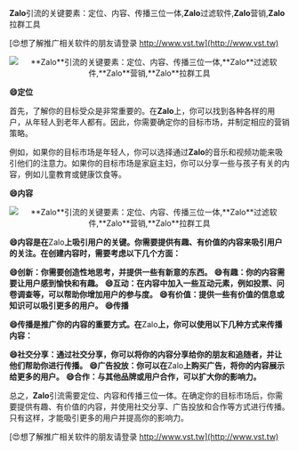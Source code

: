 **Zalo**引流的关键要素：定位、内容、传播三位一体,**Zalo**过滤软件,**Zalo**营销,**Zalo**拉群工具

[😍想了解推广相关软件的朋友请登录 http://www.vst.tw](http://www.vst.tw)

 <center><img src="https://vst.tw/MP4/tuiguang/png/7.png" alt="**Zalo**引流的关键要素：定位、内容、传播三位一体,**Zalo**过滤软件,**Zalo**营销,**Zalo**拉群工具"></center>

**😄定位**

首先，了解你的目标受众是非常重要的。在**Zalo**上，你可以找到各种各样的用户，从年轻人到老年人都有。因此，你需要确定你的目标市场，并制定相应的营销策略。

例如，如果你的目标市场是年轻人，你可以选择通过**Zalo**的音乐和视频功能来吸引他们的注意力。如果你的目标市场是家庭主妇，你可以分享一些与孩子有关的内容，例如儿童教育或健康饮食等。

**😄内容**

 <center><img src="https://vst.tw/MP4/tuiguang/png/5.png" alt="**Zalo**引流的关键要素：定位、内容、传播三位一体,**Zalo**过滤软件,**Zalo**营销,**Zalo**拉群工具"></center>

**😄内容是在**Zalo**上吸引用户的关键。你需要提供有趣、有价值的内容来吸引用户的关注。在创建内容时，需要考虑以下几个方面：**

**😄创新：你需要创造性地思考，并提供一些有新意的东西。**
**😄有趣：你的内容需要让用户感到愉快和有趣。**
**😄互动：在内容中加入一些互动元素，例如投票、问卷调查等，可以帮助你增加用户的参与度。**
**😄有价值：提供一些有价值的信息或知识可以吸引更多的用户。**
**😄传播**

**😄传播是推广你的内容的重要方式。在**Zalo**上，你可以使用以下几种方式来传播内容：**

**😄社交分享：通过社交分享，你可以将你的内容分享给你的朋友和追随者，并让他们帮助你进行传播。**
**😄广告投放：你可以在**Zalo**上购买广告，将你的内容展示给更多的用户。**
**😄合作：与其他品牌或用户合作，可以扩大你的影响力。**

总之，**Zalo**引流需要定位、内容和传播三位一体。在确定你的目标市场后，你需要提供有趣、有价值的内容，并使用社交分享、广告投放和合作等方式进行传播。只有这样，才能吸引更多的用户并提高你的影响力。

[😍想了解推广相关软件的朋友请登录 http://www.vst.tw](http://www.vst.tw)



